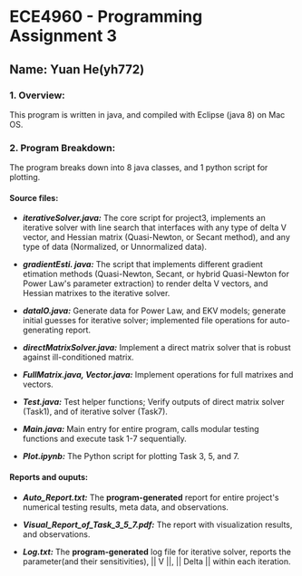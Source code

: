 # ECE4960 - Programming Assignment 3
## Name: Yuan He(yh772)

### 1. Overview:

This program is written in java, and compiled with Eclipse (java 8) on Mac OS.

### 2. Program Breakdown:

The program breaks down into 8 java classes, and 1 python script for plotting.

#### Source files:

 - ***iterativeSolver.java:*** The core script for project3, implements an iterative solver with line search that interfaces with any type of delta V vector, and Hessian matrix (Quasi-Newton, or Secant method), and any type of data (Normalized, or Unnormalized data).
 
 - ***gradientEsti. java:*** The script that implements different gradient etimation methods (Quasi-Newton, Secant, or hybrid Quasi-Newton for Power Law's parameter extraction) to render delta V vectors, and Hessian matrixes to the iterative solver.
 
 - ***dataIO.java:*** Generate data for Power Law, and EKV models; generate initial guesses for iterative solver; implemented file operations for auto-generating report.
 
 - ***directMatrixSolver.java:*** Implement a direct matrix solver that is robust against ill-conditioned matrix.
 
 - ***FullMatrix.java, Vector.java:*** Implement operations for full matrixes and vectors.
  
 - ***Test.java:*** Test helper functions; Verify outputs of direct matrix solver (Task1), and of iterative solver (Task7).
 
 - ***Main.java:*** Main entry for entire program, calls modular testing functions and execute task 1-7 sequentially.
 
 - ***Plot.ipynb:*** The Python script for plotting Task 3, 5, and 7.

#### Reports and ouputs:

 - ***Auto_Report.txt:*** The **program-generated** report for entire project's numerical testing results, meta data, and observations.
 
 - ***Visual_Report_of_Task_3_5_7.pdf:*** The report with visualization results, and observations.
 
 - ***Log.txt:*** The **program-generated** log file for iterative solver, reports the parameter(and their sensitivities), || V ||, || Delta || within each iteration.
